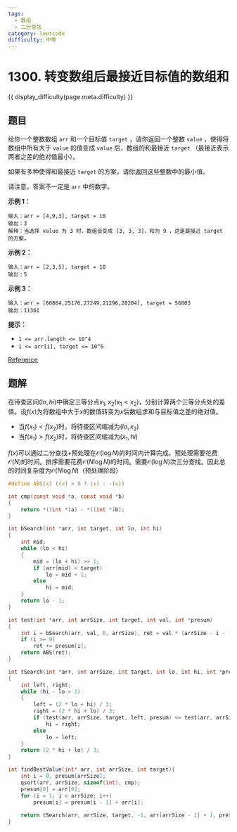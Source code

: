 ```yaml
---
tags:
  - 数组
  - 二分查找
category: leetcode
difficulty: 中等
---
```


# 1300. 转变数组后最接近目标值的数组和

{{ display_difficulty(page.meta.difficulty) }}

## 题目

给你一个整数数组 `arr` 和一个目标值 `target` ，请你返回一个整数 `value` ，使得将数组中所有大于 `value` 的值变成 `value` 后，数组的和最接近 `target` （最接近表示两者之差的绝对值最小）。

如果有多种使得和最接近 `target` 的方案，请你返回这些整数中的最小值。

请注意，答案不一定是 `arr` 中的数字。

**示例 1：**

```
输入：arr = [4,9,3], target = 10
输出：3
解释：当选择 value 为 3 时，数组会变成 [3, 3, 3]，和为 9 ，这是最接近 target 的方案。
```

**示例 2：**

```
输入：arr = [2,3,5], target = 10
输出：5
```

**示例 3：**

```
输入：arr = [60864,25176,27249,21296,20204], target = 56803
输出：11361
```

**提示：**

* `1 <= arr.length <= 10^4`
* `1 <= arr[i], target <= 10^5`

[Reference](https://leetcode-cn.com/problems/sum-of-mutated-array-closest-to-target)

## 题解

在待查区间$(lo, hi)$中确定三等分点$x_1, x_2 (x_1 < x_2)$，分别计算两个三等分点处的差值。设$f(x)$为将数组中大于$x$的数值转变为$x$后数组求和与目标值之差的绝对值。

* 当$f(x_1) < f(x_2)$时，将待查区间缩减为$(lo, x_2)$
* 当$f(x_1) > f(x_2)$时，将待查区间缩减为$(x_1, hi)$

$f(x)$可以通过二分查找+预处理在$\mathcal O(\log N)$的时间内计算完成。预处理需要花费$\mathcal O(N)$的时间。排序需要花费$\mathcal O(N\log N)$的时间。需要$\mathcal O(\log N)$次三分查找。因此总的时间复杂度为$\mathcal O(N\log N)$（预处理阶段）

```c
#define ABS(x) ((x) > 0 ? (x) : -(x))

int cmp(const void *a, const void *b)
{
    return *((int *)a) - *((int *)b);
}

int bSearch(int *arr, int target, int lo, int hi)
{
    int mid;
    while (lo < hi)
    {
        mid = (lo + hi) >> 1;
        if (arr[mid] < target)
            lo = mid + 1;
        else
            hi = mid;
    }
    return lo - 1;
}

int test(int *arr, int arrSize, int target, int val, int *presum)
{
    int i = bSearch(arr, val, 0, arrSize), ret = val * (arrSize - i - 1) - target;
    if (i >= 0)
        ret += presum[i];
    return ABS(ret);
}

int tSearch(int *arr, int arrSize, int target, int lo, int hi, int *presum)
{
    int left, right;
    while (hi - lo > 2)
    {
        left = (2 * lo + hi) / 3;
        right = (2 * hi + lo) / 3;
        if (test(arr, arrSize, target, left, presum) <= test(arr, arrSize, target, right, presum))
            hi = right;
        else
            lo = left;
    }
    return (2 * hi + lo) / 3;
}

int findBestValue(int* arr, int arrSize, int target){
    int i = 0, presum[arrSize];
    qsort(arr, arrSize, sizeof(int), cmp);
    presum[0] = arr[0];
    for (i = 1; i < arrSize; i++)
        presum[i] = presum[i - 1] + arr[i];
    
    return tSearch(arr, arrSize, target, -1, arr[arrSize - 1] + 1, presum);
}
```
